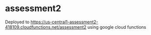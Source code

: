 # assessment2

Deployed to
https://us-central1-assessment2-418109.cloudfunctions.net/assessment2
using google cloud functions

